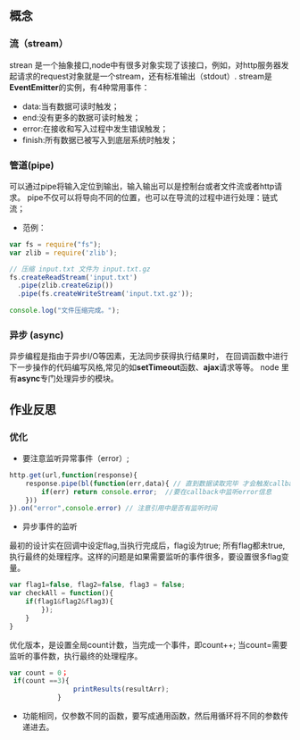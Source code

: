 ## 概念 
### 流（stream）
strean 是一个抽象接口,node中有很多对象实现了该接口，例如，对http服务器发起请求的request对象就是一个stream，还有标准输出（stdout）.
stream是**EventEmitter**的实例，有4种常用事件：
- data:当有数据可读时触发；
- end:没有更多的数据可读时触发；
- error:在接收和写入过程中发生错误触发；
- finish:所有数据已被写入到底层系统时触发；

### 管道(pipe)
可以通过pipe将输入定位到输出，输入输出可以是控制台或者文件流或者http请求。
pipe不仅可以将导向不同的位置，也可以在导流的过程中进行处理：链式流；
- 范例：
```javascript
var fs = require("fs");
var zlib = require('zlib');

// 压缩 input.txt 文件为 input.txt.gz
fs.createReadStream('input.txt')
  .pipe(zlib.createGzip())
  .pipe(fs.createWriteStream('input.txt.gz'));
  
console.log("文件压缩完成。");
```
### 异步 (async)
异步编程是指由于异步I/O等因素，无法同步获得执行结果时， 在回调函数中进行下一步操作的代码编写风格,常见的如**setTimeout**函数、**ajax**请求等等。
node 里有**async**专门处理异步的模块。


## 作业反思
### 优化
- 要注意监听异常事件（error）;
```javascript
http.get(url,function(response){
    response.pipe(bl(function(err,data){ // 直到数据读取完毕 才会触发callback
        if(err) return console.error;  //要在callback中监听error信息
    }))   
}).on("error",console.error) // 注意引用中是否有监听时间
```
- 异步事件的监听

最初的设计实在回调中设定flag,当执行完成后，flag设为true;
所有flag都未true,执行最终的处理程序。这样的问题是如果需要监听的事件很多，要设置很多flag变量。
```javascript
var flag1=false, flag2=false, flag3 = false;
var checkAll = function(){
    if(flag1&flag2&flag3){
        });
    }
}
```
优化版本，是设置全局count计数，当完成一个事件，即count++;
当count=需要监听的事件数，执行最终的处理程序。
```javascript
var count = 0；
 if(count ==3){
                printResults(resultArr);
            }
```

- 功能相同，仅参数不同的函数，要写成通用函数，然后用循环将不同的参数传递进去。
